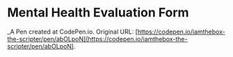 # Mental Health Evaluation Form
 _A Pen created at CodePen.io. Original URL: [https://codepen.io/iamthebox-the-scripter/pen/abOLpoN](https://codepen.io/iamthebox-the-scripter/pen/abOLpoN).

 